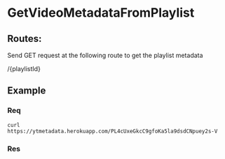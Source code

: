 # GetVideoMetadataFromPlaylist

## Routes:
Send GET request at the following route to get the playlist metadata

/{playlistId}


## Example

### Req
```
curl https://ytmetadata.herokuapp.com/PL4cUxeGkcC9gfoKa5la9dsdCNpuey2s-V
```
### Res


